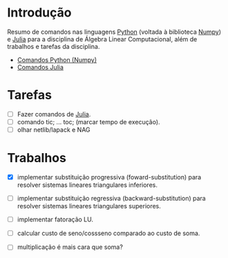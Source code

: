 # Introdução

Resumo de comandos nas linguagens [Python] (voltada à biblioteca [Numpy]) e [Julia] para a disciplina de Álgebra Linear Computacional, além de trabalhos e tarefas da disciplina.

- [Comandos Python (Numpy)](comandos_python.md)
- [Comandos Julia](comandos_julia.md)

# Tarefas

- [ ] Fazer comandos de [Julia].
- [ ] comando tic; ... toc; (marcar tempo de execução).
- [ ] olhar netlib/lapack e NAG

# Trabalhos

- [X] implementar substituição progressiva (foward-substitution) para resolver sistemas lineares triangulares inferiores.

- [ ] implementar substituição regressiva (backward-substitution) para resolver sistemas lineares triangulares superiores.

- [ ] implementar fatoração LU.

- [ ] calcular custo de seno/cossseno comparado ao custo de soma.

- [ ] multiplicação é mais cara que soma?

[Python]: https://www.python.org/
[NumPy]: https://numpy.org/
[Julia]: https://julialang.org/
